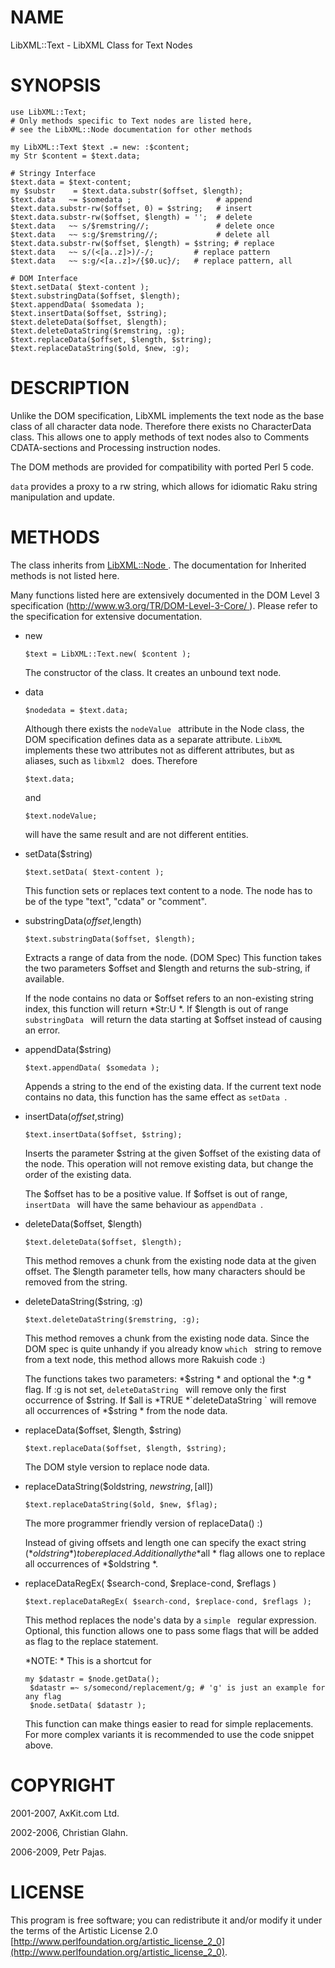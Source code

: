 NAME
====

LibXML::Text - LibXML Class for Text Nodes

SYNOPSIS
========

    use LibXML::Text;
    # Only methods specific to Text nodes are listed here,
    # see the LibXML::Node documentation for other methods

    my LibXML::Text $text .= new: :$content; 
    my Str $content = $text.data;

    # Stringy Interface
    $text.data = $text-content;
    my $substr    = $text.data.substr($offset, $length);
    $text.data   ~= $somedata ;                   # append
    $text.data.substr-rw($offset, 0) = $string;   # insert
    $text.data.substr-rw($offset, $length) = '';  # delete
    $text.data   ~~ s/$remstring//;               # delete once
    $text.data   ~~ s:g/$remstring//;             # delete all
    $text.data.substr-rw($offset, $length) = $string; # replace
    $text.data   ~~ s/(<[a..z]>)/-/;         # replace pattern
    $text.data   ~~ s:g/<[a..z]>/{$0.uc}/;   # replace pattern, all

    # DOM Interface
    $text.setData( $text-content );
    $text.substringData($offset, $length);
    $text.appendData( $somedata );
    $text.insertData($offset, $string);
    $text.deleteData($offset, $length);
    $text.deleteDataString($remstring, :g);
    $text.replaceData($offset, $length, $string);
    $text.replaceDataString($old, $new, :g);

DESCRIPTION
===========

Unlike the DOM specification, LibXML implements the text node as the base class of all character data node. Therefore there exists no CharacterData class. This allows one to apply methods of text nodes also to Comments CDATA-sections and Processing instruction nodes.

The DOM methods are provided for compatibility with ported Perl 5 code.

`data` provides a proxy to a rw string, which allows for idiomatic Raku string manipulation and update.

METHODS
=======

The class inherits from [LibXML::Node ](LibXML::Node ). The documentation for Inherited methods is not listed here. 

Many functions listed here are extensively documented in the DOM Level 3 specification ([http://www.w3.org/TR/DOM-Level-3-Core/ ](http://www.w3.org/TR/DOM-Level-3-Core/ )). Please refer to the specification for extensive documentation. 

  * new

        $text = LibXML::Text.new( $content );

    The constructor of the class. It creates an unbound text node.

  * data

        $nodedata = $text.data;

    Although there exists the `nodeValue ` attribute in the Node class, the DOM specification defines data as a separate attribute. `LibXML ` implements these two attributes not as different attributes, but as aliases, such as `libxml2 ` does. Therefore

        $text.data;

    and

        $text.nodeValue;

    will have the same result and are not different entities.

  * setData($string)

        $text.setData( $text-content );

    This function sets or replaces text content to a node. The node has to be of the type "text", "cdata" or "comment".

  * substringData($offset,$length)

        $text.substringData($offset, $length);

    Extracts a range of data from the node. (DOM Spec) This function takes the two parameters $offset and $length and returns the sub-string, if available.

    If the node contains no data or $offset refers to an non-existing string index, this function will return *Str:U *. If $length is out of range `substringData ` will return the data starting at $offset instead of causing an error.

  * appendData($string)

        $text.appendData( $somedata );

    Appends a string to the end of the existing data. If the current text node contains no data, this function has the same effect as `setData `.

  * insertData($offset,$string)

        $text.insertData($offset, $string);

    Inserts the parameter $string at the given $offset of the existing data of the node. This operation will not remove existing data, but change the order of the existing data.

    The $offset has to be a positive value. If $offset is out of range, `insertData ` will have the same behaviour as `appendData `.

  * deleteData($offset, $length)

        $text.deleteData($offset, $length);

    This method removes a chunk from the existing node data at the given offset. The $length parameter tells, how many characters should be removed from the string.

  * deleteDataString($string, :g)

        $text.deleteDataString($remstring, :g);

    This method removes a chunk from the existing node data. Since the DOM spec is quite unhandy if you already know `which ` string to remove from a text node, this method allows more Rakuish code :)

    The functions takes two parameters: *$string * and optional the *:g * flag. If :g is not set, `deleteDataString ` will remove only the first occurrence of $string. If $all is *TRUE *`deleteDataString ` will remove all occurrences of *$string * from the node data.

  * replaceData($offset, $length, $string)

        $text.replaceData($offset, $length, $string);

    The DOM style version to replace node data.

  * replaceDataString($oldstring, $newstring, [$all])

        $text.replaceDataString($old, $new, $flag);

    The more programmer friendly version of replaceData() :)

    Instead of giving offsets and length one can specify the exact string (*$oldstring *) to be replaced. Additionally the *$all * flag allows one to replace all occurrences of *$oldstring *.

  * replaceDataRegEx( $search-cond, $replace-cond, $reflags )

        $text.replaceDataRegEx( $search-cond, $replace-cond, $reflags );

    This method replaces the node's data by a `simple ` regular expression. Optional, this function allows one to pass some flags that will be added as flag to the replace statement.

    *NOTE: * This is a shortcut for

        my $datastr = $node.getData();
         $datastr =~ s/somecond/replacement/g; # 'g' is just an example for any flag
         $node.setData( $datastr );

    This function can make things easier to read for simple replacements. For more complex variants it is recommended to use the code snippet above.

COPYRIGHT
=========

2001-2007, AxKit.com Ltd.

2002-2006, Christian Glahn.

2006-2009, Petr Pajas.

LICENSE
=======

This program is free software; you can redistribute it and/or modify it under the terms of the Artistic License 2.0 [http://www.perlfoundation.org/artistic_license_2_0](http://www.perlfoundation.org/artistic_license_2_0).

